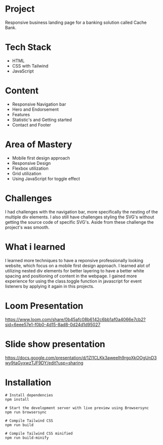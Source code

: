 # Project
Responsive business landing page for a banking solution called Cache Bank.

# Tech Stack
 * HTML
 * CSS with Tailwind
 * JavaScript

# Content
 * Responsive Navigation bar
 * Hero and Endorsement
 * Features
 * Statistic's and Getting started
 * Contact and Footer
 
# Area of Mastery
 * Mobile first design approach
 * Responsive Design
 * Flexbox utilization
 * Grid utilization
 * Using JavaScript for toggle effect

# Challenges
I had challenges with the navigation bar, more specifically the nesting of the multiple div elements. I also still have challenges styling the SVG's without getting the source code of specific SVG's. Aside from these challenge the project's was smooth.

# What i learned
I learned more techniques to have a reponsive professionally looking website, which focus on a mobile first design approach. I learned alot of utilizing nested div elements for better layering to have a better white spacing and positioning of content in the webpage. I gained more experience for using the class.toggle function  in javascript for event listeners by applying it again in this projects.

 # Loom Presentation
https://www.loom.com/share/0b45afc08b6142c6bb1af0a4066e7cb2?sid=6eee57e1-f0b0-4d15-8ad8-0d24d1d95027

# Slide show presentation
https://docs.google.com/presentation/d/1Zl1CLKk3aweeIh9rgoXkOOgUnD3wy9taGyxwzTJF9DY/edit?usp=sharing


# Installation

```
# Install dependencies
npm install

# Start the development server with live preview using Browsersync
npm run browsersync

# Compile Tailwind CSS
npm run build

# Compile Tailwind CSS minified
npm run build-minify

```
